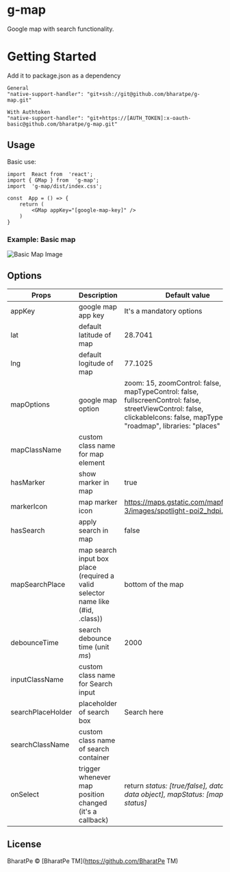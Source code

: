 # g-map
Google map with search functionality.
# Getting Started
Add it to package.json as a dependency

    General
    "native-support-handler": "git+ssh://git@github.com/bharatpe/g-map.git"
    
    With Authtoken
    "native-support-handler": "git+https://[AUTH_TOKEN]:x-oauth-basic@github.com/bharatpe/g-map.git"
## Usage
Basic use:

    import  React from  'react';
    import { GMap } from  'g-map';
    import  'g-map/dist/index.css';
    
    const  App = () => {
	    return (
		    <GMap appKey="[google-map-key]" />
	    )
    }
### Example: Basic map
   ![Basic Map Image](https://raw.githubusercontent.com/bharatpe/g-map/master/example/images/basic-map.jpg?token=AOWSXMV3ZXKBA6H54TGRXEK66CMR4)
## Options
|  Props | Description  | Default value
|--|--|--|
| appKey | google map app key | It's a mandatory options
|lat| default latitude of map | 28.7041
|lng| default logitude of map | 77.1025
|mapOptions| google map option | zoom:  15, zoomControl:  false, mapTypeControl:  false, fullscreenControl:  false, streetViewControl:  false, clickableIcons:  false, mapTypeId:  "roadmap", libraries:  "places"
|mapClassName| custom class name for map element| 
|hasMarker| show marker in map | true
|markerIcon| map marker icon | https://maps.gstatic.com/mapfiles/api-3/images/spotlight-poi2_hdpi.png
|hasSearch| apply search in map | false
|mapSearchPlace| map search input box place (required a valid selector name like (#id, .class)) | bottom of the map
|debounceTime| search debounce time (unit *ms*) | 2000
|inputClassName| custom class name for Search input | 
|searchPlaceHolder| placeholder of search box | Search here
|searchClassName| custom class name of search container
|onSelect| trigger whenever map position changed (it's a callback)| return *status: [true/false], data: [map data object], mapStatus: [map native status]*


## License
BharatPe © [BharatPe TM](https://github.com/BharatPe TM)
